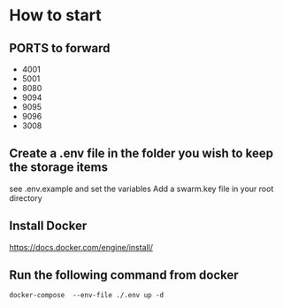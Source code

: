 # How to start
## PORTS to forward
 - 4001
 - 5001
 - 8080
 - 9094
 - 9095
 - 9096
 - 3008

## Create a .env file in the folder you wish to keep the storage items
see .env.example and set the variables
Add a swarm.key file in your root directory
 ## Install Docker
 https://docs.docker.com/engine/install/

## Run the following command from docker
`docker-compose  --env-file ./.env up -d`

